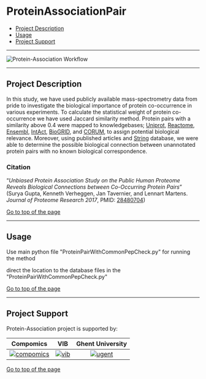 # ProteinAssociationPair


 * [Project Description](#project-description)
 * [Usage](#usage)
 * [Project Support](#project-support)

----

![Protein-Association Workflow](http://genesis.ugent.be/uvpublicdata/Protein-Association/workflow.png)

----

## Project Description

In this study, we have used publicly available mass-spectrometry data from pride to investigate the biological importance of protein co-occurrence in various experiments. To calculate the statistical weight of protein co-occurrence we have used Jaccard similarity method. Protein pairs with a similarity above 0.4 were mapped to knowledgebases; [Uniprot](http://www.uniprot.org/), [Reactome](http://www.reactome.org), [Ensembl](http://www.ensembl.org), [IntAct](http://www.ebi.ac.uk/intact/), [BioGRID](https://thebiogrid.org/), and [CORUM](http://mips.helmholtz-muenchen.de/corum/), to assign potential biological relevance. Moreover, using published articles and [String](http://string-db.org/) database, we were able to determine the possible biological connection between unannotated protein pairs with no known biological correspondence. 

### Citation
“*Unbiased Protein Association Study on the Public Human Proteome Reveals Biological Connections between Co-Occurring Protein Pairs*” (Surya Gupta, Kenneth Verheggen, Jan Tavernier, and Lennart Martens. *Journal of Proteome Research 2017*, PMID: [28480704](http://www.ncbi.nlm.nih.gov/pubmed/28480704))

[Go to top of the page](#projectassociationpair)

----

## Usage

Use main python file "ProteinPairWithCommonPepCheck.py" for running the method

direct the location to the database files in the "ProteinPairWithCommonPepCheck.py"


[Go to top of the page](#projectassociationpair)

----

## Project Support

Protein-Association project is supported by:

| Compomics | VIB | Ghent University|
|:--:|:--:|:--:|
| [![compomics](http://genesis.ugent.be/uvpublicdata/image/compomics.png)](http://www.compomics.com) | [![vib](http://genesis.ugent.be/uvpublicdata/image/newVIBlogo.png)](http://www.vib.be) | [![ugent](http://genesis.ugent.be/uvpublicdata/image/ugent.png)](http://www.ugent.be/en) |

[Go to top of the page](#projectassociationpair)


